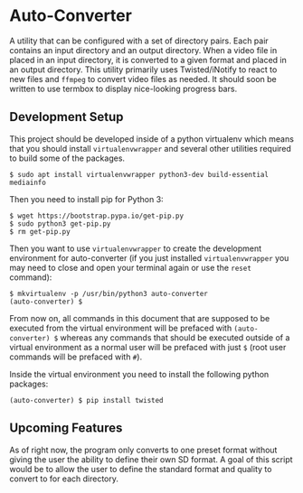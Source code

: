 # Auto-Converter

A utility that can be configured with a set of directory pairs. Each pair contains an input directory and an output directory. When a video file in placed in an input directory, it is converted to a given format and placed in an output directory. This utility primarily uses Twisted/iNotify to react to new files and `ffmpeg` to convert video files as needed. It should soon be written to use termbox to display nice-looking progress bars.

## Development Setup

This project should be developed inside of a python virtualenv which means that you should install `virtualenvwrapper` and several other utilities required to build some of the packages.

```
$ sudo apt install virtualenvwrapper python3-dev build-essential mediainfo
```

Then you need to install pip for Python 3:

```
$ wget https://bootstrap.pypa.io/get-pip.py
$ sudo python3 get-pip.py
$ rm get-pip.py
```

Then you want to use `virtualenvwrapper` to create the development environment for auto-converter (if you just installed `virtualenvwrapper` you may need to close and open your terminal again or use the `reset` command):

```
$ mkvirtualenv -p /usr/bin/python3 auto-converter
(auto-converter) $
```

From now on, all commands in this document that are supposed to be executed from the virtual environment will be prefaced with `(auto-converter) $` whereas any commands that should be executed outside of a virtual environment as a normal user will be prefaced with just `$` (root user commands will be prefaced with `#`).

Inside the virtual environment you need to install the following python packages:

```
(auto-converter) $ pip install twisted
```

## Upcoming Features

As of right now, the program only converts to one preset format without giving the user the ability to define their own SD format. A goal of this script would be to allow the user to define the standard format and quality to convert to for each directory.
